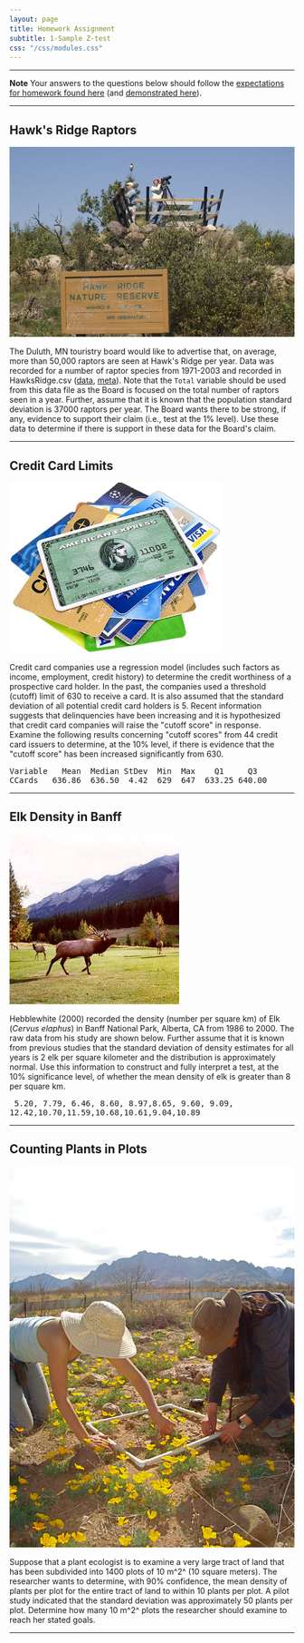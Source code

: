 ```yaml
---
layout: page
title: Homework Assignment
subtitle: 1-Sample Z-test
css: "/css/modules.css"
---
```


----

<div class="alert alert-warning">
  <strong>Note</strong> Your answers to the questions below should follow the <a href="../../resources/hwformat" target="_blank">expectations for homework found here</a> (and <a href="../../resources/FAQ/FAQs/HWFormat_Example.pdf" target="_blank">demonstrated here</a>).
</div>

----

## Hawk's Ridge Raptors
<img src="../zimgs/hawk_ridge.jpg" alt="Hawk's Ridge" class="img-right">

The Duluth, MN touristry board would like to advertise that, on average, more than 50,000 raptors are seen at Hawk's Ridge per year. Data was recorded for a number of raptor species from 1971-2003 and recorded in HawksRidge.csv ([data](https://raw.githubusercontent.com/droglenc/NCData/master/HawksRidge.csv), [meta](https://raw.githubusercontent.com/droglenc/NCData/master/HawksRidge_meta.txt)). Note that the `Total` variable should be used from this data file as the Board is focused on the total number of raptors seen in a year. Further, assume that it is known that the population standard deviation is 37000 raptors per year. The Board wants there to be strong, if any, evidence to support their claim (i.e., test at the 1% level). Use these data to determine if there is support in these data for the Board's claim.

----

## Credit Card Limits
<img src="../zimgs/credit-card.jpg" alt="Credit Cards" class="img-right">

Credit card companies use a regression model (includes such factors as income, employment, credit history) to determine the credit worthiness of a prospective card holder. In the past, the companies used a threshold (cutoff) limit of 630 to receive a card. It is also assumed that the standard deviation of all potential credit card holders is 5. Recent information suggests that delinquencies have been increasing and it is hypothesized that credit card companies will raise the "cutoff score" in response. Examine the following results concerning "cutoff scores" from 44 credit card issuers to determine, at the 10% level, if there is evidence that the "cutoff score" has been increased significantly from 630.

<pre>
Variable   Mean  Median StDev  Min  Max    Q1     Q3
CCards   636.86  636.50  4.42  629  647  633.25 640.00
</pre>

----

## Elk Density in Banff
<img src="../zimgs/elk-inBanff.jpg" alt="Elk in Banff" class="img-right">

Hebblewhite (2000) recorded the density (number per square km) of Elk (*Cervus elaphus*) in Banff National Park, Alberta, CA from 1986 to 2000. The raw data from his study are shown below. Further assume that it is known from previous studies that the standard deviation of density estimates for all years is 2 elk per square kilometer and the distribution is approximately normal. Use this information to construct and fully interpret a test, at the 10% significance level, of whether the mean density of elk is greater than 8 per square km.

<pre>
 5.20, 7.79, 6.46, 8.60, 8.97,8.65, 9.60, 9.09,
12.42,10.70,11.59,10.68,10.61,9.04,10.89
</pre>

----

## Counting Plants in Plots
<img src="../zimgs/counting-plants.jpg" alt="Counting PLants" class="img-right">

Suppose that a plant ecologist is to examine a very large tract of land that has been subdivided into 1400 plots of 10 m^2^ (10 square meters). The researcher wants to determine, with 90% confidence, the mean density of plants per plot for the entire tract of land to within 10 plants per plot. A pilot study indicated that the standard deviation was approximately 50 plants per plot. Determine how many 10 m^2^ plots the researcher should examine to reach her stated goals.

----
